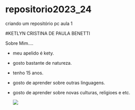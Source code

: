 # repositorio2023_24
criando um repositório pc aula 1

#KETLYN CRISTINA DE PAULA BENETTI

Sobre Mim....
* meu apelido é kety.
* gosto bastante de natureza.
* tenho 15 anos.
* gosto de aprender sobre outras linguagens.
* gosto de aprender sobre novas culturas, religioes e etc.

  ![](https://media4.giphy.com/media/Y2iqFF4t0Qdzi/200w.gif?cid=6c09b952ncsw4dx2d88yey00sbvlt3xwvy26oqag4hi2rsos&ep=v1_gifs_search&rid=200w.gif&ct=g)
